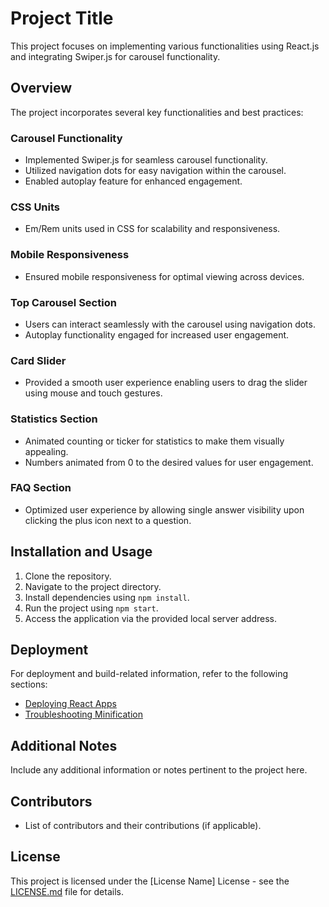 # Project Title

This project focuses on implementing various functionalities using React.js and integrating Swiper.js for carousel functionality.

## Overview

The project incorporates several key functionalities and best practices:


### Carousel Functionality

- Implemented Swiper.js for seamless carousel functionality.
- Utilized navigation dots for easy navigation within the carousel.
- Enabled autoplay feature for enhanced engagement.

### CSS Units

- Em/Rem units used in CSS for scalability and responsiveness.

### Mobile Responsiveness

- Ensured mobile responsiveness for optimal viewing across devices.

### Top Carousel Section

- Users can interact seamlessly with the carousel using navigation dots.
- Autoplay functionality engaged for increased user engagement.

### Card Slider

- Provided a smooth user experience enabling users to drag the slider using mouse and touch gestures.

### Statistics Section

- Animated counting or ticker for statistics to make them visually appealing.
- Numbers animated from 0 to the desired values for user engagement.

### FAQ Section

- Optimized user experience by allowing single answer visibility upon clicking the plus icon next to a question.

## Installation and Usage

1. Clone the repository.
2. Navigate to the project directory.
3. Install dependencies using `npm install`.
4. Run the project using `npm start`.
5. Access the application via the provided local server address.

## Deployment

For deployment and build-related information, refer to the following sections:

- [Deploying React Apps](https://facebook.github.io/create-react-app/docs/deployment)
- [Troubleshooting Minification](https://facebook.github.io/create-react-app/docs/troubleshooting#npm-run-build-fails-to-minify)

## Additional Notes

Include any additional information or notes pertinent to the project here.

## Contributors

- List of contributors and their contributions (if applicable).

## License

This project is licensed under the [License Name] License - see the [LICENSE.md](LICENSE.md) file for details.
